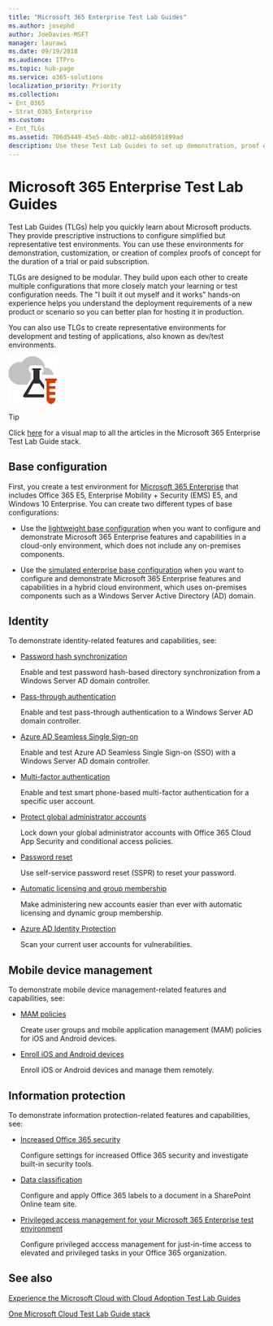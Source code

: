 ```yaml
---
title: "Microsoft 365 Enterprise Test Lab Guides"
ms.author: josephd
author: JoeDavies-MSFT
manager: laurawi
ms.date: 09/19/2018
ms.audience: ITPro
ms.topic: hub-page
ms.service: o365-solutions
localization_priority: Priority
ms.collection: 
- Ent_O365
- Strat_O365_Enterprise
ms.custom:
- Ent_TLGs
ms.assetid: 706d5449-45e5-4b0c-a012-ab60501899ad
description: Use these Test Lab Guides to set up demonstration, proof of concept, or dev/test environments for Microsoft 365 Enterprise.
---
```


# Microsoft 365 Enterprise Test Lab Guides

Test Lab Guides (TLGs) help you quickly learn about Microsoft products. They provide prescriptive instructions to configure simplified but representative test environments. You can use these environments for demonstration, customization, or creation of complex proofs of concept for the duration of a trial or paid subscription. 

TLGs are designed to be modular. They build upon each other to create multiple configurations that more closely match your learning or test configuration needs. The "I built it out myself and it works" hands-on experience helps you understand the deployment requirements of a new product or scenario so you can better plan for hosting it in production.

You can also use TLGs to create representative environments for development and testing of applications, also known as dev/test environments.
  
![Test Lab Guides for the Microsoft cloud](media/m365-enterprise-test-lab-guides/cloud-tlg-icon.png)

> [!TIP]
> Click [here](https://aka.ms/m365etlgstack) for a visual map to all the articles in the Microsoft 365 Enterprise Test Lab Guide stack.
  
## Base configuration

First, you create a test environment for [Microsoft 365 Enterprise](https://docs.microsoft.com/microsoft-365-enterprise/) that includes Office 365 E5, Enterprise Mobility + Security (EMS) E5, and Windows 10 Enterprise. You can create two different types of base configurations:

- Use the [lightweight base configuration](lightweight-base-configuration-microsoft-365-enterprise.md) when you want to configure and demonstrate Microsoft 365 Enterprise features and capabilities in a cloud-only environment, which does not include any on-premises components.

- Use the [simulated enterprise base configuration](simulated-ent-base-configuration-microsoft-365-enterprise.md) when you want to configure and demonstrate Microsoft 365 Enterprise features and capabilities in a hybrid cloud environment, which uses on-premises components such as a Windows Server Active Directory (AD) domain.
    
## Identity

To demonstrate identity-related features and capabilities, see:

- [Password hash synchronization](password-hash-sync-m365-ent-test-environment.md)
  
   Enable and test password hash-based directory synchronization from a Windows Server AD domain controller.

- [Pass-through authentication](pass-through-auth-m365-ent-test-environment.md)
  
   Enable and test pass-through authentication to a Windows Server AD domain controller.

- [Azure AD Seamless Single Sign-on](single-sign-on-m365-ent-test-environment.md)
  
   Enable and test Azure AD Seamless Single Sign-on (SSO) with a Windows Server AD domain controller.

- [Multi-factor authentication](multi-factor-authentication-microsoft-365-test-environment.md)
  
   Enable and test smart phone-based multi-factor authentication for a specific user account.

- [Protect global administrator accounts](protect-global-administrator-accounts-microsoft-365-test-environment.md)
 
   Lock down your global administrator accounts with Office 365 Cloud App Security and conditional access policies.

- [Password reset](password-reset-m365-ent-test-environment.md)

   Use self-service password reset (SSPR) to reset your password.

- [Automatic licensing and group membership](automate-licenses-group-membership-microsoft-365-test-environment.md)

   Make administering new accounts easier than ever with automatic licensing and dynamic group membership.

- [Azure AD Identity Protection](azure-ad-identity-protection-microsoft-365-test-environment.md)

   Scan your current user accounts for vulnerabilities.

## Mobile device management

To demonstrate mobile device management-related features and capabilities, see:

- [MAM policies](mam-policies-for-your-microsoft-365-enterprise-dev-test-environment.md)
    
   Create user groups and mobile application management (MAM) policies for iOS and Android devices.
    
- [Enroll iOS and Android devices](enroll-ios-and-android-devices-in-your-microsoft-enterprise-365-dev-test-environ.md)
   
   Enroll iOS or Android devices and manage them remotely.


## Information protection

To demonstrate information protection-related features and capabilities, see:

- [Increased Office 365 security](increased-o365-security-microsoft-365-enterprise-dev-test-environment.md)
    
   Configure settings for increased Office 365 security and investigate built-in security tools.
  
- [Data classification](data-classification-microsoft-365-enterprise-dev-test-environment.md)
    
   Configure and apply Office 365 labels to a document in a SharePoint Online team site.
    
- [Privileged access management for your Microsoft 365 Enterprise test environment](privileged-access-microsoft-365-enterprise-dev-test-environment.md)
    
   Configure privileged acccess management for just-in-time access to elevated and privileged tasks in your Office 365 organization.

## See also

[Experience the Microsoft Cloud with Cloud Adoption Test Lab Guides](https://mva.microsoft.com/training-courses/experience-the-microsoft-cloud-with-cloud-adoption-test-lab-guides-17960?l=LXNRdhSLE_1000115881)
    
[One Microsoft Cloud Test Lab Guide stack](http://aka.ms/catlgstack)
